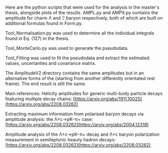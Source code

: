 Here are the python scripts that were used for the analysis in the master's thesis, alongside plots of the results. AMPL.py and AMPX.py contains the amplitude for charm Λ and Ξ baryon respectively, both of which are built on additional formulas found in Form.py.

Tool_Normalisation.py was used to determine all the individual integrals found in Eq. (127) in the thesis.

Tool_MonteCarlo.py was used to generate the pseudodata.

Tool_Fitting was used to fit the pseudodata and extract the estimated values, uncertanties and covariance matrix.

The AmplitudeV2 directory contains the same amplitudes but in an alternative forms of the (starting from another differently orientated rest frame). The end result is still the same.

Main references:
Helicity amplitudes for generic multi-body particle decays featuring multiple decay chains: [https://arxiv.org/abs/1911.10025](https://arxiv.org/abs/2208.03262)

Extracting maximum information from polarised baryon decays via amplitude analysis: the Λ+c→pK−π+ case: [https://arxiv.org/abs/2208.03262](https://arxiv.org/abs/2004.12318)

Amplitude analysis of the Λ+c→pK−π+ decay and Λ+c baryon polarization measurement in semileptonic beauty hadron decays: [https://arxiv.org/abs/2208.03262](https://arxiv.org/abs/2208.03262)
